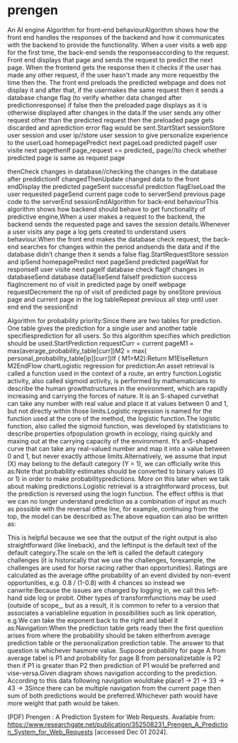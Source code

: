 # prengen
An AI engine
Algorithm for front-end behaviourAlgorithm shows how the front end handles the responses of the backend and how it communicates with the backend to provide the functionality. When a user visits a web app for the first time, the back-end sends the responseaccording to the request. Front end displays that page and sends the request to predict the next page. When the frontend gets the response then it checks if the user has made any other request, if the user hasn't made any more requestby the time then the. The front end preloads the predicted webpage and does not display it and after that, if the usermakes the same request then it sends a database change flag (to verify whether data changed after predictionresponse) if false then the preloaded page displays as it is otherwise displayed after changes in the data.If the user sends any other request other than the predicted request then the preloaded page gets discarded and aprediction error flag would be sent.StartStart sessionStore user session and user ip//store user session to give personalize experience to the userLoad homepagePredict next pageLoad predicted pageIf user visite next pagethenIf page_request == predicted_ page//to check whether predicted page is same as request page

thenCheck changes in database//checking the changes in the database after preddictionIf changedThenUpdate changed data to the front endDisplay the predicted pageSent successful prediction flagElseLoad the user requested pageSend current page code to serverSend previous page code to the serverEnd sessionEndAlgorithm for back-end behaviourThis algorithm shows how backend should behave to get functionality of predictive engine,When a user makes a request to the backend, the backend sends the requested page and saves the session details.Whenever a user visits any page a log gets created to understand users behaviour.When the front end makes the database check request, the back-end searches for changes within the period andsends the data and if the database didn’t change then it sends a false flag.StartRequestStore session and ipSend homepagePredict next pageSend predicted pageWait for responseIf user visite next pageIf database check flagIf changes in databaseSend database dataElseSend falseIf prediction success flagIncrement no of visit in predicted page by oneIf webpage requestDecrement the np of visit of predicted page by oneStore previous page and current page in the log tableRepeat previous all step until user end end the sessionEnd

Algorithm for probability priority:Since there are two tables for prediction. One table gives the prediction for a single user and another table specifiesprediction for all users. So this algorithm specifies which prediction should be used.StartPrediction requestCurr = current pageM1 = max(average_probability_table[curr])M2 = max( personal_probability_table[ip][curr])If ( M1>M2):Return M1ElseReturn M2EndFlow chartLogistic regression for prediction:An asset retrieval is called a function used in the context of a route, an entry function.Logistic activity, also called sigmoid activity, is performed by mathematicians to describe the human growthstructures in the environment, which are rapidly increasing and carrying the forces of nature. It is an S-shaped curvethat can take any number with real value and place it at values between 0 and 1, but not directly within those limits.Logistic regression is named for the function used at the core of the method, the logistic function.The logistic function, also called the sigmoid function, was developed by statisticians to describe properties ofpopulation growth in ecology, rising quickly and maxing out at the carrying capacity of the environment. It’s anS-shaped curve that can take any real-valued number and map it into a value between 0 and 1, but never exactly atthose limits.Alternatively, we assume that input (X) may belong to the default category (Y = 1), we can officially write this as:Note that probability estimates should be converted to binary values (0 or 1) in order to make probabilitypredictions. More on this later when we talk about making predictions.Logistic retrieval is a straightforward process, but the prediction is reversed using the login function. The effect ofthis is that we can no longer understand prediction as a combination of input as much as possible with the reversal ofthe line, for example, continuing from the top, the model can be described as:The above equation can also be written as:

This is helpful because we see that the output of the right output is also straightforward (like lineback), and the leftinput is the default text of the default category.The scale on the left is called the default category challenges (it is historically that we use the challenges, forexample, the challenges are used for horse racing rather than opportunities). Ratings are calculated as the average ofthe probability of an event divided by non-event opportunities, e.g. 0.8 / (1-0.8) with 4 chances so instead we canwrite:Because the issues are changed by logging in, we call this left-hand side log or probit. Other types of transformfunctions may be used (outside of scope_, but as a result, it is common to refer to a version that associates a variableline equation in possibilities such as link operation, e.g.We can take the exponent back to the right and label it as:Navigation:When the prediction table gets ready then the first question arises from where the probability should be taken eitherfrom average prediction table or the personalization prediction table. The answer to that question is whichever hasmore value. Suppose probability for page A from average tabel is P1 and probability for page B from personalizetable is P2 then if P1 is greater than P2 then prediction of P1 would be preferred and vise-versa.Given diagram shows navigation according to the prediction. According to this data following navigation wouldtake place1 -> 21 -> 33 -> 43 -> 3Since there can be multiple navigation from the current page then sum of both predictions would be preferred.Whichever path would have more weight that path would be taken. 

(PDF) Prengen : A Prediction System for Web Requests. Available from: https://www.researchgate.net/publication/352508231_Prengen_A_Prediction_System_for_Web_Requests [accessed Dec 01 2024].
